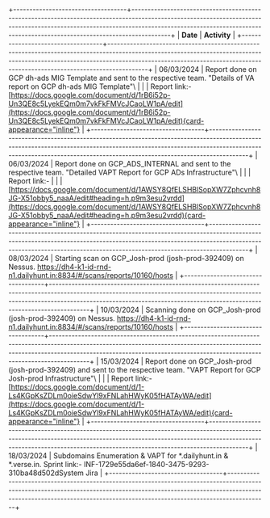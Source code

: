 +-----------------------------------+------------------------------------------------------------------------------------------------------------------------------------------------------------------------------------------------------------------------------------------------------+
| **Date**                          | **Activity**                                                                                                                                                                                                                                         |
+-----------------------------------+------------------------------------------------------------------------------------------------------------------------------------------------------------------------------------------------------------------------------------------------------+
| 06/03/2024                        | Report done on GCP dh-ads MIG Template and sent to the respective team. "Details of VA report on GCP dh-ads MIG Template"\                                                                                                                           |
|                                   | Report link:-[https://docs.google.com/document/d/1rB6i52p-Un3QE8c5LyekEQm0m7vkFkFMVcJCaoLW1pA/edit](https://docs.google.com/document/d/1rB6i52p-Un3QE8c5LyekEQm0m7vkFkFMVcJCaoLW1pA/edit){card-appearance="inline"}                                  |
+-----------------------------------+------------------------------------------------------------------------------------------------------------------------------------------------------------------------------------------------------------------------------------------------------+
| 06/03/2024                        | Report done on GCP_ADS_INTERNAL and sent to the respective team. "Detailed VAPT Report for GCP ADs Infrastructure"\                                                                                                                                  |
|                                   | Report link:-                                                                                                                                                                                                                                        |
|                                   | [https://docs.google.com/document/d/1AWSY8QfELSHBlSopXW7Zphcvnh8JG-X51obby5_naaA/edit#heading=h.p9m3esu2vrdd](https://docs.google.com/document/d/1AWSY8QfELSHBlSopXW7Zphcvnh8JG-X51obby5_naaA/edit#heading=h.p9m3esu2vrdd){card-appearance="inline"} |
+-----------------------------------+------------------------------------------------------------------------------------------------------------------------------------------------------------------------------------------------------------------------------------------------------+
| 08/03/2024                        | Starting scan on GCP_Josh-prod (josh-prod-392409) on Nessus. <https://dh4-k1-id-rnd-n1.dailyhunt.in:8834/#/scans/reports/10160/hosts>                                                                                                                |
+-----------------------------------+------------------------------------------------------------------------------------------------------------------------------------------------------------------------------------------------------------------------------------------------------+
| 10/03/2024                        | Scanning done on GCP_Josh-prod (josh-prod-392409) on Nessus. <https://dh4-k1-id-rnd-n1.dailyhunt.in:8834/#/scans/reports/10160/hosts>                                                                                                                |
+-----------------------------------+------------------------------------------------------------------------------------------------------------------------------------------------------------------------------------------------------------------------------------------------------+
| 15/03/2024                        | Report done on GCP_Josh-prod (josh-prod-392409) and sent to the respective team. "VAPT Report for GCP Josh-prod Infrastructure"\                                                                                                                     |
|                                   | Report link:- [https://docs.google.com/document/d/1-Ls4KGpKsZDLm0oieSdwYl9xFNLahHWyK05fHATAyWA/edit](https://docs.google.com/document/d/1-Ls4KGpKsZDLm0oieSdwYl9xFNLahHWyK05fHATAyWA/edit){card-appearance="inline"}                                 |
+-----------------------------------+------------------------------------------------------------------------------------------------------------------------------------------------------------------------------------------------------------------------------------------------------+
| 18/03/2024                        | Subdomains Enumeration & VAPT for \*.dailyhunt.in & \*.verse.in. Sprint link:- INF-1729e55da6ef-1840-3475-9293-310ba48d502dSystem Jira                                                                                                               |
+-----------------------------------+------------------------------------------------------------------------------------------------------------------------------------------------------------------------------------------------------------------------------------------------------+
